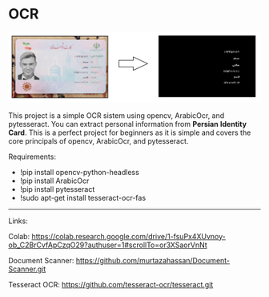 # OCR

![](images/scanned.jpg)

This project is a simple OCR sistem using opencv, ArabicOcr, and pytesseract. You can extract personal information from **Persian** **Identity** **Card**. This is a perfect project for beginners as it is simple and covers the core principals of opencv, ArabicOcr, and pytesseract.

Requirements:

  - !pip install opencv-python-headless
  - !pip install ArabicOcr
  - !pip install pytesseract
  - !sudo apt-get install tesseract-ocr-fas

***

Links:

Colab: https://colab.research.google.com/drive/1-fsuPx4XUvnoy-ob_C2BrCvfApCzqO29?authuser=1#scrollTo=or3XSaorVnNt

Document Scanner: https://github.com/murtazahassan/Document-Scanner.git

Tesseract OCR: https://github.com/tesseract-ocr/tesseract.git
